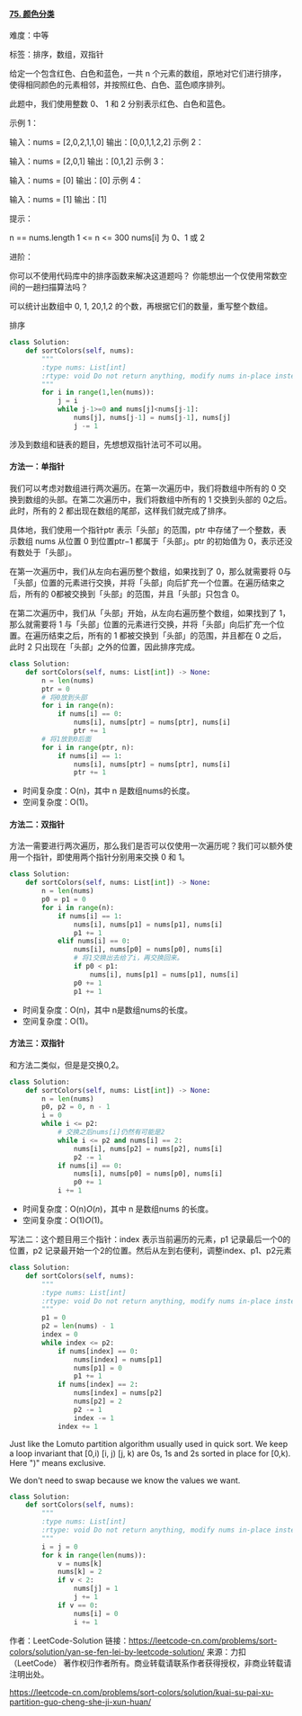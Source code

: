 #### [75. 颜色分类](https://leetcode-cn.com/problems/sort-colors/)

难度：中等

标签：排序，数组，双指针

给定一个包含红色、白色和蓝色，一共 n 个元素的数组，原地对它们进行排序，使得相同颜色的元素相邻，并按照红色、白色、蓝色顺序排列。

此题中，我们使用整数 0、 1 和 2 分别表示红色、白色和蓝色。

 

示例 1：

输入：nums = [2,0,2,1,1,0]
输出：[0,0,1,1,2,2]
示例 2：

输入：nums = [2,0,1]
输出：[0,1,2]
示例 3：

输入：nums = [0]
输出：[0]
示例 4：

输入：nums = [1]
输出：[1]


提示：

n == nums.length
1 <= n <= 300
nums[i] 为 0、1 或 2


进阶：

你可以不使用代码库中的排序函数来解决这道题吗？
你能想出一个仅使用常数空间的一趟扫描算法吗？



可以统计出数组中 0, 1, 20,1,2 的个数，再根据它们的数量，重写整个数组。

排序

```python
class Solution:
    def sortColors(self, nums):
        """
        :type nums: List[int]
        :rtype: void Do not return anything, modify nums in-place instead.
        """
        for i in range(1,len(nums)):
        	j = i
        	while j-1>=0 and nums[j]<nums[j-1]:
        		nums[j], nums[j-1] = nums[j-1], nums[j]
        		j -= 1
```

涉及到数组和链表的题目，先想想双指针法可不可以用。

#### 方法一：单指针

我们可以考虑对数组进行两次遍历。在第一次遍历中，我们将数组中所有的 0 交换到数组的头部。在第二次遍历中，我们将数组中所有的 1 交换到头部的 0之后。此时，所有的 2 都出现在数组的尾部，这样我们就完成了排序。

具体地，我们使用一个指针ptr 表示「头部」的范围，ptr 中存储了一个整数，表示数组 nums 从位置 0 到位置ptr−1 都属于「头部」。ptr 的初始值为 0，表示还没有数处于「头部」。

在第一次遍历中，我们从左向右遍历整个数组，如果找到了 0，那么就需要将 0与「头部」位置的元素进行交换，并将「头部」向后扩充一个位置。在遍历结束之后，所有的 0都被交换到「头部」的范围，并且「头部」只包含 0。

在第二次遍历中，我们从「头部」开始，从左向右遍历整个数组，如果找到了 1，那么就需要将 1 与「头部」位置的元素进行交换，并将「头部」向后扩充一个位置。在遍历结束之后，所有的 1 都被交换到「头部」的范围，并且都在 0 之后，此时 2 只出现在「头部」之外的位置，因此排序完成。

```python
class Solution:
    def sortColors(self, nums: List[int]) -> None:
        n = len(nums)
        ptr = 0
        # 将0放到头部
        for i in range(n):
            if nums[i] == 0:
                nums[i], nums[ptr] = nums[ptr], nums[i]
                ptr += 1
        # 将1放到0后面
        for i in range(ptr, n):
            if nums[i] == 1:
                nums[i], nums[ptr] = nums[ptr], nums[i]
                ptr += 1
```

- 时间复杂度：O(n)，其中 n 是数组nums的长度。
- 空间复杂度：O(1)。

#### 方法二：双指针

方法一需要进行两次遍历，那么我们是否可以仅使用一次遍历呢？我们可以额外使用一个指针，即使用两个指针分别用来交换 0 和 1。

```python
class Solution:
    def sortColors(self, nums: List[int]) -> None:
        n = len(nums)
        p0 = p1 = 0
        for i in range(n):
            if nums[i] == 1:
                nums[i], nums[p1] = nums[p1], nums[i]
                p1 += 1
            elif nums[i] == 0:
                nums[i], nums[p0] = nums[p0], nums[i]
                # 将1交换出去给了i，再交换回来。
                if p0 < p1:
                    nums[i], nums[p1] = nums[p1], nums[i]
                p0 += 1
                p1 += 1
```

- 时间复杂度：O(n)，其中 n是数组nums的长度。
- 空间复杂度：O(1)。

#### 方法三：双指针

和方法二类似，但是是交换0,2。

```python
class Solution:
    def sortColors(self, nums: List[int]) -> None:
        n = len(nums)
        p0, p2 = 0, n - 1
        i = 0
        while i <= p2:
            # 交换之后nums[i]仍然有可能是2
            while i <= p2 and nums[i] == 2:
                nums[i], nums[p2] = nums[p2], nums[i]
                p2 -= 1
            if nums[i] == 0:
                nums[i], nums[p0] = nums[p0], nums[i]
                p0 += 1
            i += 1
```

- 时间复杂度：O(n)*O*(*n*)，其中 n 是数组nums 的长度。
- 空间复杂度：O(1)*O*(1)。

写法二：这个题目用三个指针：index 表示当前遍历的元素，p1 记录最后一个0的位置，p2 记录最开始一个2的位置。然后从左到右便利，调整index、p1、p2元素

```python
class Solution:
    def sortColors(self, nums):
        """
        :type nums: List[int]
        :rtype: void Do not return anything, modify nums in-place instead.
        """
        p1 = 0
        p2 = len(nums) - 1
        index = 0
        while index <= p2:
            if nums[index] == 0:
                nums[index] = nums[p1]
                nums[p1] = 0
                p1 += 1
            if nums[index] == 2:
                nums[index] = nums[p2]
                nums[p2] = 2
                p2 -= 1
                index -= 1
            index += 1
```

Just like the Lomuto partition algorithm usually used in quick sort. We keep a loop invariant that [0,i) [i, j) [j, k) are 0s, 1s and 2s sorted in place for [0,k). Here ")" means exclusive. 

We don't need to swap because we know the values we want.

```python
class Solution:
    def sortColors(self, nums):
        """
        :type nums: List[int]
        :rtype: void Do not return anything, modify nums in-place instead.
        """
        i = j = 0
        for k in range(len(nums)):
        	v = nums[k]
        	nums[k] = 2
        	if v < 2:
        		nums[j] = 1
        		j += 1
        	if v == 0:
        		nums[i] = 0
        		i += 1
```

作者：LeetCode-Solution
链接：https://leetcode-cn.com/problems/sort-colors/solution/yan-se-fen-lei-by-leetcode-solution/
来源：力扣（LeetCode）
著作权归作者所有。商业转载请联系作者获得授权，非商业转载请注明出处。

https://leetcode-cn.com/problems/sort-colors/solution/kuai-su-pai-xu-partition-guo-cheng-she-ji-xun-huan/